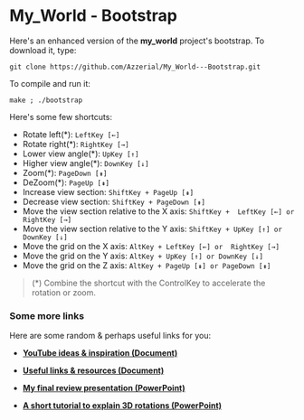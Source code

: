# My_World - Bootstrap

Here's an enhanced version of the **my_world** project's bootstrap. To download it, type:

    git clone https://github.com/Azzerial/My_World---Bootstrap.git

To compile and run it:

    make ; ./bootstrap

Here's some few shortcuts:
* Rotate left(*): `LeftKey [←]`
* Rotate right(*): `RightKey [→]`
* Lower view angle(*): `UpKey [↑]`
* Higher view angle(*): `DownKey [↓]`
* Zoom(*): `PageDown [⇟]`
* DeZoom(*): `PageUp [⇞]`
* Increase view section: `ShiftKey + PageUp [⇞]` 
* Decrease view section: `ShiftKey + PageDown [⇟]` 
* Move the view section relative to the X axis: `ShiftKey +  LeftKey [←] or RightKey [→]`
* Move the view section relative to the Y axis: `ShiftKey + UpKey [↑] or DownKey [↓]`
* Move the grid on the X axis: `AltKey + LeftKey [←] or  RightKey [→]`
* Move the grid on the Y axis: `AltKey + UpKey [↑] or DownKey [↓]`
* Move the grid on the Z axis: `AltKey + PageUp [⇞] or PageDown [⇟]` 
> (*) Combine the shortcut with the ControlKey to accelerate the rotation or zoom.



### Some more links

[youtube-google-doc]: https://drive.google.com/open?id=1SHc_GfmntBBMso8WKFbbSCSk3eFjw97mMjOeOAbdZC4
[links-google-doc]: https://drive.google.com/open?id=1B8cTBoZ16LtyF1pNaZ5TP6pt9I0Mozg4AVUT-XJN5KA
[review-google-slide]: https://drive.google.com/open?id=1e_NQ4ospaSGzDn-oRPbzPfOsCftfZyZ_YqcvKWyj-AU
[rotations-google-slide]: https://drive.google.com/open?id=166cTOy3txgL_w14SEOPW63kEko9H3Uc1Vnw1roHSXJ8

Here are some random & perhaps useful links for you:

* [**YouTube ideas & inspiration (Document)**](youtube-google-doc)

* [**Useful links & resources (Document)**](links-google-doc)
* [**My final review presentation (PowerPoint)**](review-google-slide)

* [**A short tutorial to explain 3D rotations (PowerPoint)**](rotations-google-slide)

